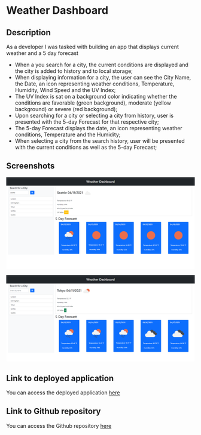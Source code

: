 # Weather Dashboard

## Description

As a developer I was tasked with building an app that displays current weather and a 5 day forecast

- When a you search for a city, the current conditions are displayed and the city is added to history and to local storage;
- When displaying information for a city, the user can see the City Name, the Date, an icon representing weather conditions, Temperature, Humidity, Wind Speed and the UV Index;
- The UV Index is sat on a background color indicating whether the conditions are favorable (green background), moderate (yellow background) or severe (red background);
- Upon searching for a city or selecting a city from history, user is presented with the 5-day Forecast for that respective city;
- The 5-day Forecast displays the date, an icon representing weather conditions, Temperature and the Humidity;
- When selecting a city from the search history, user will be presented with the current conditions as well as the 5-day Forecast;

## Screenshots

![Screenshot of information user will see when searching for a city ](assets/images/weather-dashboard-user-search.png)

![Screenshot of information user will see when selecting a city from search history](assets/images/weather-dashboard-city-from-history.png)

## Link to deployed application

You can access the deployed application [here](https://ttudorandrei.github.io/weather_dashboard/)

## Link to Github repository

You can access the Github repository [here](https://github.com/ttudorandrei/weather_dashboard)
